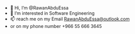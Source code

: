 - 👋 Hi, I’m @RawanAbduEssa
- 👀 I’m interested in Software Engineering
- 📫 reach me on my Email RawanAbduEssa@outlook.com
- or on my phone number +966 55 666 3645

<!---
RawanAbduEssa/RawanAbduEssa is a ✨ special ✨ repository because its `README.md` (this file) appears on your GitHub profile.
You can click the Preview link to take a look at your changes.
--->
